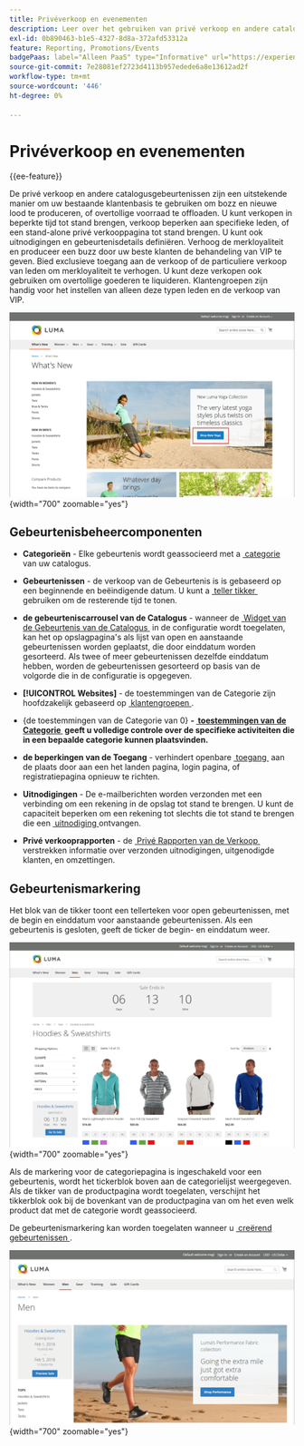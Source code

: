 ```yaml
---
title: Privéverkoop en evenementen
description: Leer over het gebruiken van privé verkoop en andere catalogusgebeurtenissen om verkoop aan uw bestaande klantenbasis te verhogen en bozz en nieuwe lood te produceren.
exl-id: 0b890463-b1e5-4327-8d8a-372afd53312a
feature: Reporting, Promotions/Events
badgePaas: label="Alleen PaaS" type="Informative" url="https://experienceleague.adobe.com/nl/docs/commerce/user-guides/product-solutions" tooltip="Is alleen van toepassing op Adobe Commerce op Cloud-projecten (door Adobe beheerde PaaS-infrastructuur) en op projecten in het veld."
source-git-commit: 7e28081ef2723d4113b957edede6a8e13612ad2f
workflow-type: tm+mt
source-wordcount: '446'
ht-degree: 0%

---
```


# Privéverkoop en evenementen

{{ee-feature}}

De privé verkoop en andere catalogusgebeurtenissen zijn een uitstekende manier om uw bestaande klantenbasis te gebruiken om bozz en nieuwe lood te produceren, of overtollige voorraad te offloaden. U kunt verkopen in beperkte tijd tot stand brengen, verkoop beperken aan specifieke leden, of een stand-alone privé verkooppagina tot stand brengen. U kunt ook uitnodigingen en gebeurtenisdetails definiëren. Verhoog de merkloyaliteit en produceer een buzz door uw beste klanten de behandeling van VIP te geven. Bied exclusieve toegang aan de verkoop of de particuliere verkoop van leden om merkloyaliteit te verhogen. U kunt deze verkopen ook gebruiken om overtollige goederen te liquideren. Klantengroepen zijn handig voor het instellen van alleen deze typen leden en de verkoop van VIP.

![&#x200B; de storefront van het Voorbeeld - gebeurtenis op homepage &#x200B;](./assets/storefront-event-home-page.png){width="700" zoomable="yes"}

## Gebeurtenisbeheercomponenten

- **Categorieën** - Elke gebeurtenis wordt geassocieerd met a [&#x200B; categorie &#x200B;](../catalog/category-create.md) van uw catalogus.

- **Gebeurtenissen** - de verkoop van de Gebeurtenis is is gebaseerd op een beginnende en beëindigende datum. U kunt a [&#x200B; teller tikker &#x200B;](#event-ticker) gebruiken om de resterende tijd te tonen.

- **de gebeurteniscarrousel van de Catalogus** - wanneer de [&#x200B; Widget van de Gebeurtenis van de Catalogus &#x200B;](../content-design/widget-event-carousel.md) in de configuratie wordt toegelaten, kan het op opslagpagina&#39;s als lijst van open en aanstaande gebeurtenissen worden geplaatst, die door einddatum worden gesorteerd. Als twee of meer gebeurtenissen dezelfde einddatum hebben, worden de gebeurtenissen gesorteerd op basis van de volgorde die in de configuratie is opgegeven.

- **[!UICONTROL Websites]** - de toestemmingen van de Categorie zijn hoofdzakelijk gebaseerd op [&#x200B; klantengroepen &#x200B;](../customers/customer-groups.md).

- {de toestemmingen van de Categorie van 0} **- [&#x200B; toestemmingen van de Categorie &#x200B;](../catalog/category-permissions.md) geeft u volledige controle over de specifieke activiteiten die in een bepaalde categorie kunnen plaatsvinden.**

- **de beperkingen van de Toegang** - verhindert openbare [&#x200B; toegang &#x200B;](event-configure.md#restrict-access) aan de plaats door aan een het landen pagina, login pagina, of registratiepagina opnieuw te richten.

- **Uitnodigingen** - De e-mailberichten worden verzonden met een verbinding om een rekening in de opslag tot stand te brengen. U kunt de capaciteit beperken om een rekening tot slechts die tot stand te brengen die een [&#x200B; uitnodiging &#x200B;](invitations.md) ontvangen.

- **Privé verkooprapporten** - de [&#x200B; Privé Rapporten van de Verkoop &#x200B;](../getting-started/private-sales-reports.md) verstrekken informatie over verzonden uitnodigingen, uitgenodigde klanten, en omzettingen.

## Gebeurtenismarkering

Het blok van de tikker toont een tellerteken voor open gebeurtenissen, met de begin en einddatum voor aanstaande gebeurtenissen. Als een gebeurtenis is gesloten, geeft de ticker de begin- en einddatum weer.

![&#x200B; de storefront van het Voorbeeld - gebeurteniscarrousel &#x200B;](./assets/storefront-event-ticker-carousel.png){width="700" zoomable="yes"}

Als de markering voor de categoriepagina is ingeschakeld voor een gebeurtenis, wordt het tickerblok boven aan de categorielijst weergegeven. Als de tikker van de productpagina wordt toegelaten, verschijnt het tikkerblok ook bij de bovenkant van de productpagina van om het even welk product dat met de categorie wordt geassocieerd.

De gebeurtenismarkering kan worden toegelaten wanneer u [&#x200B; creërend gebeurtenissen &#x200B;](event-create.md).

![&#x200B; Voorbeeld storefront - gebeurtenis sidebar &#x200B;](./assets/storefront-event-sidebar.png){width="700" zoomable="yes"}
